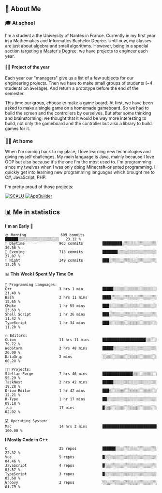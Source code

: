 ## 👀 About Me

### 🎓 At school

I'm a student a the University of Nantes in France. Currently in my first year in a Mathematics and Informatics Bachelor Degree. Until now, my classes are just about algebra and small algorithms. However, being in a special section targeting a Master's Degree, we have projects to engineer each year. 

#### 🔧🔬 Project of the year

Each year our "managers" give us a list of a few subjects for our engineering projects. Then we have to make small groups of students (~4 students on average). And return a prototype before the end of the semester.

This time our group, choose to make a game board. At first, we have been asked to make a single game on a homemade gameboard. So we had to build the screen and the controllers by ourselves. 
But after some thinking and brainstorming, we thought that it would be way more interesting to build, not only the gameboard and the controller but also a library to build games for it.

### 👨‍💻 At home

When I'm coming back to my place, I love learning new technologies and giving myself challenges. My main language is Java, mainly because I love OOP but also because it's the one I'm the most used to. I'm programming since my twelves when I was only doing Minecraft-oriented programming.  I quickly get into learning new programming languages which brought me to C#, JavaScript, PHP. 

I'm pretty proud of those projects:

[![SCALU](https://github-readme-stats.vercel.app/api/pin?username=renardfute&repo=SCALU)](https://github.com/renardfute/scalu)
[![AppBuilder](https://github-readme-stats.vercel.app/api/pin?username=pulsedev2&repo=AppBuilder)](https://github.com/pulsedev2/AppBuilder)

## 📊 Me in statistics
<!--START_SECTION:waka-->
**I'm an Early 🐤** 

```text
🌞 Morning                609 commits         ██████░░░░░░░░░░░░░░░░░░░   23.12 % 
🌆 Daytime                963 commits         █████████░░░░░░░░░░░░░░░░   36.56 % 
🌃 Evening                713 commits         ███████░░░░░░░░░░░░░░░░░░   27.07 % 
🌙 Night                  349 commits         ███░░░░░░░░░░░░░░░░░░░░░░   13.25 % 
```


📊 **This Week I Spent My Time On** 

```text
💬 Programming Languages: 
C++                      3 hrs 1 min         █████░░░░░░░░░░░░░░░░░░░░   21.49 % 
Bash                     2 hrs 11 mins       ████░░░░░░░░░░░░░░░░░░░░░   15.65 % 
CMake                    1 hr 55 mins        ███░░░░░░░░░░░░░░░░░░░░░░   13.69 % 
Shell Script             1 hr 36 mins        ███░░░░░░░░░░░░░░░░░░░░░░   11.42 % 
TypeScript               1 hr 34 mins        ███░░░░░░░░░░░░░░░░░░░░░░   11.20 % 

🔥 Editors: 
CLion                    11 hrs 11 mins      ████████████████████░░░░░   79.72 % 
WebStorm                 2 hrs 48 mins       █████░░░░░░░░░░░░░░░░░░░░   20.00 % 
DataGrip                 2 mins              ░░░░░░░░░░░░░░░░░░░░░░░░░   00.28 % 

🐱‍💻 Projects: 
Stellar-Forge            7 hrs 46 mins       ██████████████░░░░░░░░░░░   55.29 % 
TaskNest                 2 hrs 42 mins       █████░░░░░░░░░░░░░░░░░░░░   19.28 % 
Orion-Editor             1 hr 42 mins        ███░░░░░░░░░░░░░░░░░░░░░░   12.21 % 
R-Type                   1 hr 17 mins        ██░░░░░░░░░░░░░░░░░░░░░░░   09.18 % 
lua                      17 mins             █░░░░░░░░░░░░░░░░░░░░░░░░   02.02 % 

💻 Operating System: 
Mac                      14 hrs 2 mins       █████████████████████████   100.00 % 
```

**I Mostly Code in C++** 

```text
C                        25 repos            ██████░░░░░░░░░░░░░░░░░░░   22.32 % 
Vue                      5 repos             █░░░░░░░░░░░░░░░░░░░░░░░░   04.46 % 
JavaScript               4 repos             █░░░░░░░░░░░░░░░░░░░░░░░░   03.57 % 
TypeScript               3 repos             █░░░░░░░░░░░░░░░░░░░░░░░░   02.68 % 
Groovy                   2 repos             ░░░░░░░░░░░░░░░░░░░░░░░░░   01.79 % 
```




<!--END_SECTION:waka-->
